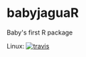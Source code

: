 # babyjaguaR
Baby's first R package

 Linux: [![travis](https://api.travis-ci.org/cschroed-usgs/jaguaR.svg?branch=master)](https://travis-ci.org/cschroed-usgs/jaguaR)
